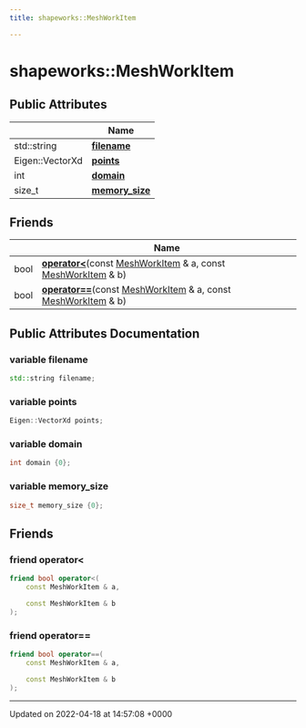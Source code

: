 ```yaml
---
title: shapeworks::MeshWorkItem

---
```


# shapeworks::MeshWorkItem





## Public Attributes

|                | Name           |
| -------------- | -------------- |
| std::string | **[filename](../Classes/classshapeworks_1_1MeshWorkItem.md#variable-filename)**  |
| Eigen::VectorXd | **[points](../Classes/classshapeworks_1_1MeshWorkItem.md#variable-points)**  |
| int | **[domain](../Classes/classshapeworks_1_1MeshWorkItem.md#variable-domain)**  |
| size_t | **[memory_size](../Classes/classshapeworks_1_1MeshWorkItem.md#variable-memory-size)**  |

## Friends

|                | Name           |
| -------------- | -------------- |
| bool | **[operator<](../Classes/classshapeworks_1_1MeshWorkItem.md#friend-operator<)**(const [MeshWorkItem](../Classes/classshapeworks_1_1MeshWorkItem.md) & a, const [MeshWorkItem](../Classes/classshapeworks_1_1MeshWorkItem.md) & b)  |
| bool | **[operator==](../Classes/classshapeworks_1_1MeshWorkItem.md#friend-operator==)**(const [MeshWorkItem](../Classes/classshapeworks_1_1MeshWorkItem.md) & a, const [MeshWorkItem](../Classes/classshapeworks_1_1MeshWorkItem.md) & b)  |

## Public Attributes Documentation

### variable filename

```cpp
std::string filename;
```


### variable points

```cpp
Eigen::VectorXd points;
```


### variable domain

```cpp
int domain {0};
```


### variable memory_size

```cpp
size_t memory_size {0};
```


## Friends

### friend operator<

```cpp
friend bool operator<(
    const MeshWorkItem & a,

    const MeshWorkItem & b
);
```


### friend operator==

```cpp
friend bool operator==(
    const MeshWorkItem & a,

    const MeshWorkItem & b
);
```


-------------------------------

Updated on 2022-04-18 at 14:57:08 +0000